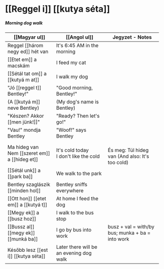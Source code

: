 # [[Reggel i]] [[kutya séta]]
##### Morning dog walk

| [[Magyar ul]]                                  | [[Angol ul]]                             | Jegyzet - Notes                                     |
|------------------------------------------------|------------------------------------------|-----------------------------------------------------|
| Reggel [[három negy ed]] hét van               | It's 6:45 AM in the morning              |                                                     |
| [[Etet em]] a macskám                          | I feed my cat                            |                                                     |
| [[Sétál tat om]] a [[kutyá m at]]              | I walk my dog                            |                                                     |
| "Jó [[reggel t]] Bentley!"                     | "Good morning, Bentley!"                 |                                                     |
| (A [[kutyá m]] neve Bentley)                   | (My dog's name is Bentley)               |                                                     |
| "Készen? Akkor [[men jünk!]]"                  | "Ready? Then let's go!"                  |                                                     |
| "Vau!" mondja Bentley                          | "Woof!" says Bentley                     |                                                     |
| Ma hideg van<br>Nem [[szeret em]] a [[hideg et]] | It's cold today<br>I don't like the cold | <br>És meg: Túl hideg van (And also: It's too cold) |
| [[Sétál unk]] a [[park ba]]                    | We walk to the park                      |                                                     |
| Bentley szaglászik [[minden hol]]              | Bentley sniffs everywhere                |                                                     |
| [[Ott hon]] [[etet em]] a [[kutyá t]]          | At home I feed the dog                   |                                                     |
| [[Megy ek]] a [[busz hoz]]                     | I walk to the bus stop                   |                                                     |
| [[Bussz al]] [[megy ek]] [[munká ba]]          | I go by bus into work                    | busz + val = with/by bus; munka + ba = into work    |
| Később lesz [[est i]] [[kutya séta]]           | Later there will be an evening dog walk  |                                                     |



<!--
| Magyarul                                | Angolul                   | Jegyzet                       |
|-----------------------------------------|---------------------------|-------------------------------|
| [[Reggel i]] étel finom                 | The breakfast food is tasty | [[Reggel i]] = (of) morning (adj.) |
| [[Magyar ország ban]] élek              | I live in Hungary         | ország = country, ‑ban = in   |
-->